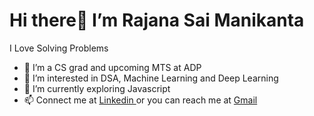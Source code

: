 # Hi there👋 I’m Rajana Sai Manikanta
I Love Solving Problems
- 🔭 I’m a CS grad and upcoming MTS at ADP
- 👀 I’m interested in DSA, Machine Learning and Deep Learning
- 🌱 I’m currently exploring Javascript
- 📫 Connect me at <a href = "https://www.linkedin.com/in/sai-manikanta-rajana-346049199/"> Linkedin </a> or you can reach me at <a href="mailto:saimanikantarajana@gmail.com">Gmail</a>

<!---
r-smk/r-smk is a ✨ special ✨ repository because its `README.md` (this file) appears on your GitHub profile.
You can click the Preview link to take a look at your changes.
--->
